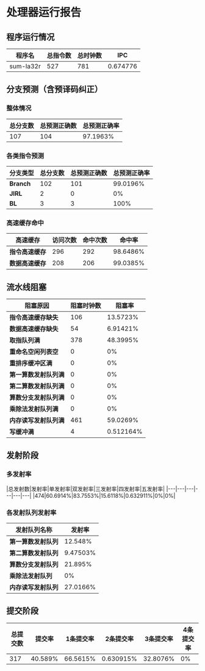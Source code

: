 # 处理器运行报告
## 程序运行情况
|程序名|总指令数|总时钟数|IPC|
|---|---|---|---|
|sum-la32r|527|781|0.674776|

## 分支预测（含预译码纠正）
### 整体情况
|总分支数|总预测正确数|总预测正确率|
|---|---|---|
|107|104|97.1963%|

### 各类指令预测
|分支类型|总分支数|总预测正确数|总预测正确率|
|---|---|---|---|
|**Branch**| 102 | 101 | 99.0196%|
|**JIRL**| 2 | 0 | 0%|
|**BL**| 3 | 3 | 100%|

### 高速缓存命中
|高速缓存|访问次数|命中次数|命中率|
|---|---|---|---|
|**指令高速缓存**| 296 | 292 | 98.6486%|
|**数据高速缓存**| 208 | 206 | 99.0385%|
## 流水线阻塞
|阻塞原因|阻塞时钟数|阻塞率|
|---|---|---|
|**指令高速缓存缺失**| 106 | 13.5723%|
|**数据高速缓存缺失**| 54 | 6.91421%|
|**取指队列满**| 378 | 48.3995%|
|**重命名空闲列表空**|0 | 0%|
|**重排序缓冲区满**|0 | 0%|
|**第一算数发射队列满**|0 | 0%|
|**第二算数发射队列满**|0 | 0%|
|**算数分支发射队列满**|0 | 0%|
|**乘除法发射队列满**|0 | 0%|
|**内存读写发射队列满**|461 | 59.0269%|
|**写缓冲满**|4 | 0.512164%|

## 发射阶段
### 多发射率
|总发射数|发射率|单发射率|双发射率|三发射率|四发射率|五发射率|
|---|---|---|---|---|---|
|474|60.6914%|83.7553%|15.6118%|0.632911%|0%|0%|

### 各发射队列发射率
|发射队列名称|发射率|
|---|---|
|**第一算数发射队列**|12.548%|
|**第二算数发射队列**|9.47503%|
|**算数分支发射队列**|21.895%|
|**乘除法发射队列**|0%|
|**内存读写发射队列**|27.0166%|

## 提交阶段
|总提交数|提交率|1条提交率|2条提交率|3条提交率|4条提交率|
|---|---|---|---|---|---|
|317|40.589%|66.5615%|0.630915%|32.8076%|0%|
